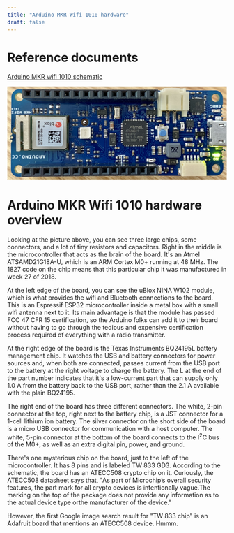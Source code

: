 ```yaml
---
title: "Arduino MKR Wifi 1010 hardware"
draft: false
---
```

# Reference documents

[Arduino MKR wifi 1010 schematic](/pdf/schematic-arduino-mkr-wifi-1010.pdf)

![Top view of Arduino MKR Wifi 1010](/img/arduino-mkr-wifi-1010-top-view.jpg)

# Arduino MKR Wifi 1010 hardware overview

Looking at the picture above, you can see three large chips, some connectors, and a lot of tiny resistors and capacitors. Right in the middle is the microcontroller that acts as the brain of the board. It's an Atmel ATSAMD21G18A-U, which is an ARM Cortex M0+ running at 48 MHz. The 1827 code on the chip means that this particular chip it was manufactured in week 27 of 2018.

At the left edge of the board, you can see the uBlox NINA W102 module, which is what provides the wifi and Bluetooth connections to the board. This is an Espressif ESP32 microcontroller inside a metal box with a small wifi antenna next to it. Its main advantage is that the module has passed FCC 47 CFR 15 certification, so the Arduino folks can add it to their board without having to go through the tedious and expensive certification process required of everything with a radio transmitter.

At the right edge of the board is the Texas Instruments BQ24195L battery management chip. It watches the USB and battery connectors for power sources and, when both are connected, passes current from the USB port to the battery at the right voltage to charge the battery. The L at the end of the part number indicates that it's a low-current part that can supply only 1.0 A from the battery back to the USB port, rather than the 2.1 A available with the plain BQ24195.

The right end of the board has three different connectors. The white, 2-pin connector at the top, right next to the battery chip, is a JST connector for a 1-cell lithium ion battery. The silver connector on the short side of the board is a micro USB connector for communication with a host computer. The white, 5-pin connector at the bottom of the board connects to the I<sup>2</sup>C bus of the M0+, as well as an extra digital pin, power, and ground.

There's one mysterious chip on the board, just to the left of the microcontroller. It has 8 pins and is labeled TW 833 GD3. According to the schematic, the board has an ATECC508 crypto chip on it. Curiously, the ATECC508 datasheet says that, "As part of Microchip’s overall security features, the part mark for all crypto devices is intentionally vague.The marking on the top of the package does not provide any information as to the actual device type orthe manufacturer of the device."

However, the first Google image search result for "TW 833 chip" is an Adafruit board that mentions an ATECC508 device. Hmmm.
